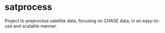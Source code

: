 # satprocess
Project to preprocess satellite data, focusing on CHASE data, in an easy-to-use and scalable manner.
